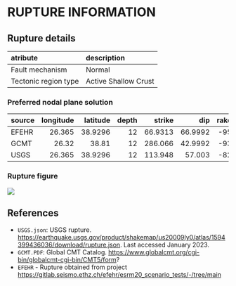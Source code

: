 # RUPTURE INFORMATION
    
## Rupture details

| atribute             | description          |
|:---------------------|:---------------------|
| Fault mechanism       | Normal               |
| Tectonic region type | Active Shallow Crust |

### Preferred nodal plane solution

| source   |   longitude |   latitude |   depth |   strike |     dip |   rake |   mag |
|:---------|------------:|-----------:|--------:|---------:|--------:|-------:|------:|
| EFEHR    |      26.365 |    38.9296 |      12 |  66.9313 | 66.9992 |    -95 |   6.3 |
| GCMT     |      26.32  |    38.81   |      12 | 286.066  | 42.9992 |    -93 |   6.4 |
| USGS     |      26.365 |    38.9296 |      12 | 113.948  | 57.003  |    -82 |   6.3 |

### Rupture figure

![](earthquake_ruptures.png)

## References

- `USGS.json`: USGS rupture. https://earthquake.usgs.gov/product/shakemap/us20009ly0/atlas/1594399436036/download/rupture.json. Last accessed January 2023.
- `GCMT.PDF`: Global CMT Catalog. https://www.globalcmt.org/cgi-bin/globalcmt-cgi-bin/CMT5/form?
- `EFEHR` - Rupture obtained from project https://gitlab.seismo.ethz.ch/efehr/esrm20_scenario_tests/-/tree/main
